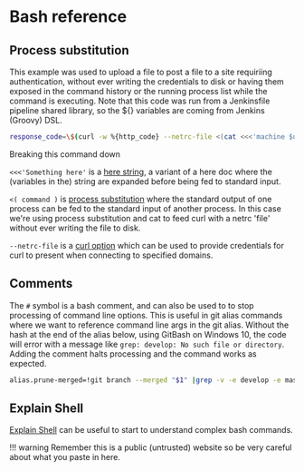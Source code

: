 # Bash reference

## Process substitution

This example was used to upload a file to post a file to a site requiriing authentication, without ever writing the credentials to disk or having them exposed in the command history or the running process list while the command is executing. Note that this code was run from a Jenkinsfile pipeline shared library, so the ${} variables are coming from Jenkins (Groovy) DSL.

```bash
response_code=\$(curl -w %{http_code} --netrc-file <(cat <<<'machine $uploadDomain login ${Username} password ${Password}') -sS --upload-file ${filename} '${uploadUrl}')
```

Breaking this command down

`<<<'Something here'` is a [here string](https://www.tldp.org/LDP/abs/html/x17837.html), a variant of a here doc where the (variables in the) string are expanded before being fed to standard input.

`<( command )` is [process substitution](http://tldp.org/LDP/abs/html/process-sub.html) where the standard output of one process can be fed to the standard input of another process. In this case we're using process substitution and cat to feed curl with a netrc 'file' without ever writing the file to disk.
 
`--netrc-file` is a [curl option](https://ec.haxx.se/usingcurl-netrc.html) which can be used to provide credentials for curl to present when connecting to specified domains.

## Comments

The `#` symbol is a bash comment, and can also be used to to stop processing of command line options. This is useful in git alias commands where we want to reference command line args in the git alias. Without the hash at the end of the alias below, using GitBash on Windows 10, the code will error with a message like `grep: develop: No such file or directory`. Adding the comment halts processing and the command works as expected. 

```bash
alias.prune-merged=!git branch --merged "$1" |grep -v -e develop -e master -e "$1" #
```

## Explain Shell
[Explain Shell](https://explainshell.com/) can be useful to start to understand complex bash commands. 

!!! warning
    Remember this is a public (untrusted) website so be very careful about what you paste in here. 

